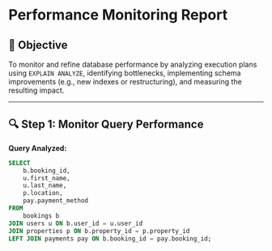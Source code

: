 
# Performance Monitoring Report

## 🎯 Objective
To monitor and refine database performance by analyzing execution plans using `EXPLAIN ANALYZE`, identifying bottlenecks, implementing schema improvements (e.g., new indexes or restructuring), and measuring the resulting impact.

---

## 🔍 Step 1: Monitor Query Performance

**Query Analyzed:**

```sql
SELECT 
    b.booking_id,
    u.first_name,
    u.last_name,
    p.location,
    pay.payment_method
FROM 
    bookings b
JOIN users u ON b.user_id = u.user_id
JOIN properties p ON b.property_id = p.property_id
LEFT JOIN payments pay ON b.booking_id = pay.booking_id;
